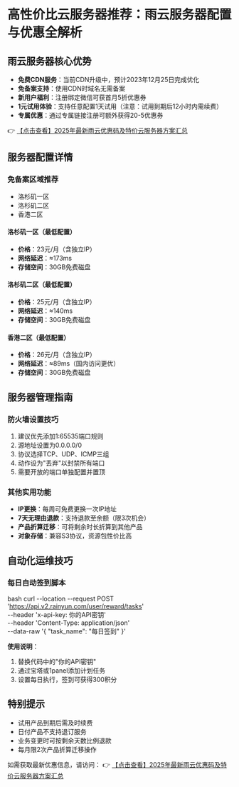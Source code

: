# 高性价比云服务器推荐：雨云服务器配置与优惠全解析

## 雨云服务器核心优势

- **免费CDN服务**：当前CDN升级中，预计2023年12月25日完成优化
- **免备案支持**：使用CDN时域名无需备案
- **新用户福利**：注册绑定微信可获首月5折优惠券
- **1元试用体验**：支持任意配置1天试用（注意：试用到期后12小时内需续费）
- **专属优惠**：通过专属链接注册可额外获得20-5优惠券

👉 [【点击查看】2025年最新雨云优惠码及特价云服务器方案汇总](https://bit.ly/RainYun)

## 服务器配置详情

### 免备案区域推荐
- 洛杉矶一区
- 洛杉矶二区 
- 香港二区

#### 洛杉矶一区（最低配置）
- **价格**：23元/月（含独立IP）
- **网络延迟**：≈173ms
- **存储空间**：30GB免费磁盘

#### 洛杉矶二区（最低配置）
- **价格**：25元/月（含独立IP）  
- **网络延迟**：≈140ms
- **存储空间**：30GB免费磁盘

#### 香港二区（最低配置）
- **价格**：26元/月（含独立IP）
- **网络延迟**：≈89ms（国内访问更优）
- **存储空间**：30GB免费磁盘

## 服务器管理指南

### 防火墙设置技巧
1. 建议优先添加1:65535端口规则
2. 源地址设置为0.0.0.0/0
3. 协议选择TCP、UDP、ICMP三组
4. 动作设为"丢弃"以封禁所有端口
5. 需要开放的端口单独配置并置顶

### 其他实用功能
- **IP更换**：每周可免费更换一次IP地址
- **7天无理由退款**：支持退款至余额（限3次机会）
- **产品折算迁移**：可将剩余时长折算到其他产品
- **对象存储**：兼容S3协议，资源包性价比高

## 自动化运维技巧

### 每日自动签到脚本
bash
curl --location --request POST 'https://api.v2.rainyun.com/user/reward/tasks' \
--header 'x-api-key: 你的API密钥' \
--header 'Content-Type: application/json' \
--data-raw '{
    "task_name": "每日签到"
}'

**使用说明**：
1. 替换代码中的"你的API密钥"
2. 通过宝塔或1panel添加计划任务
3. 设置每日执行，签到可获得300积分

## 特别提示
- 试用产品到期后需及时续费
- 日付产品不支持退订服务
- 业务变更时可按剩余天数比例退款
- 每月限2次产品折算迁移操作

如需获取最新优惠信息，请访问：
👉 [【点击查看】2025年最新雨云优惠码及特价云服务器方案汇总](https://bit.ly/RainYun)
